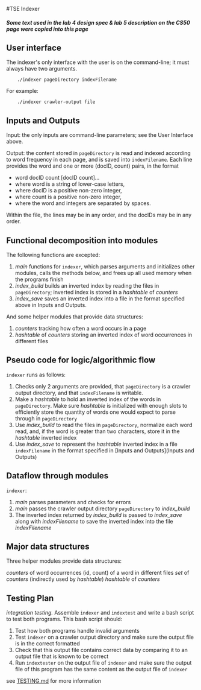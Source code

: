 #TSE Indexer
##### Some text used in the lab 4 design spec & lab 5 description on the CS50 page were copied into this page

## User interface

The indexer's only interface with the user is on the command-line; it must always have two arguments.

        ./indexer pageDirectory indexFilename

For example:

        ./indexer crawler-output file

## Inputs and Outputs

Input: the only inputs are command-line parameters; see the User Interface above.

Output: the content stored in `pageDirectory` is read and indexed according to word frequency in each page, and is saved into `indexFilename`. Each line provides the word and one or more (docID, count) pairs, in the format
*  word docID count [docID count]…
*  where word is a string of lower-case letters,
*  where docID is a positive non-zero integer,
*  where count is a positive non-zero integer,
*  where the word and integers are separated by spaces.

Within the file, the lines may be in any order, and the docIDs may be in any order.

## Functional decomposition into modules

The following functions are excepted:

1. *main* functions for `indexer`, which parses arguments and initializes other modules, calls the methods below, and frees up all used memory when the programs finish
2. *index_build* builds an inverted index by reading the files in `pageDirectory`; inverted index is stored in a *hashtable* of *counters*
4. *index_save* saves an inverted index into a file in the format specified above in Inputs and Outputs.

And some helper modules that provide data structures:

1. *counters* tracking how often a word occurs in a page
2. *hashtable* of *counters* storing an inverted index of word occurrences in different files

## Pseudo code for logic/algorithmic flow

`indexer` runs as follows:

1. Checks only 2 arguments are provided, that `pageDirectory` is a crawler output directory, and that `indexFilename` is writable.
2. Make a *hashtable* to hold an inverted index of the words in `pageDirectory`. Make sure *hashtable* is initialized with enough slots to efficiently store the quantity of words one would expect to parse through in `pageDirectory`
3. Use *index_build* to read the files in `pageDirectory`, normalize each word read, and, if the word is greater than two characters, store it in the *hashtable* inverted index
4. Use *index_save* to represent the *hashtable* inverted index in a file `indexFilename` in the format specified in [Inputs and Outputs](Inputs and Outputs)

## Dataflow through modules

`indexer`:
1. *main* parses parameters and checks for errors
2. *main* passes the crawler output directory `pageDirectory` to *index_build*
3. The inverted index returned by *index_build* is passed to *index_save* along with *indexFilename* to save the inverted index into the file *indexFilename*

## Major data structures
Three helper modules provide data structures:

*counters* of word occurrences (id, count) of a word in different files
*set* of *counters* (indirectly used by *hashtable*)
*hashtable* of *counters*

## Testing Plan

*integration testing.* Assemble `indexer` and `indextest` and write a bash script to test both programs. This bash script should:

1. Test how both programs handle invalid arguments
2. Test `indexer` on a crawler output directory and make sure the output file is in the correct formatted
3. Check that this output file contains correct data by comparing it to an output file that is known to be correct
4. Run `indextester` on the output file of `indexer` and make sure the output file of this program has the same content as the output file of `indexer`

see [TESTING.md](TESTING.md) for more information
